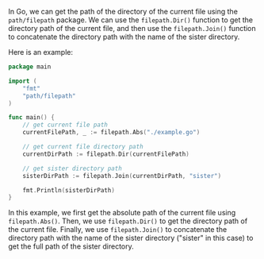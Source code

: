 In Go, we can get the path of the directory of the current file using the `path/filepath` package. We can use the `filepath.Dir()` function to get the directory path of the current file, and then use the `filepath.Join()` function to concatenate the directory path with the name of the sister directory.

Here is an example:

```go
package main

import (
    "fmt"
    "path/filepath"
)

func main() {
    // get current file path
    currentFilePath, _ := filepath.Abs("./example.go")

    // get current file directory path
    currentDirPath := filepath.Dir(currentFilePath)

    // get sister directory path
    sisterDirPath := filepath.Join(currentDirPath, "sister")

    fmt.Println(sisterDirPath)
}
```

In this example, we first get the absolute path of the current file using `filepath.Abs()`. Then, we use `filepath.Dir()` to get the directory path of the current file. Finally, we use `filepath.Join()` to concatenate the directory path with the name of the sister directory ("sister" in this case) to get the full path of the sister directory.